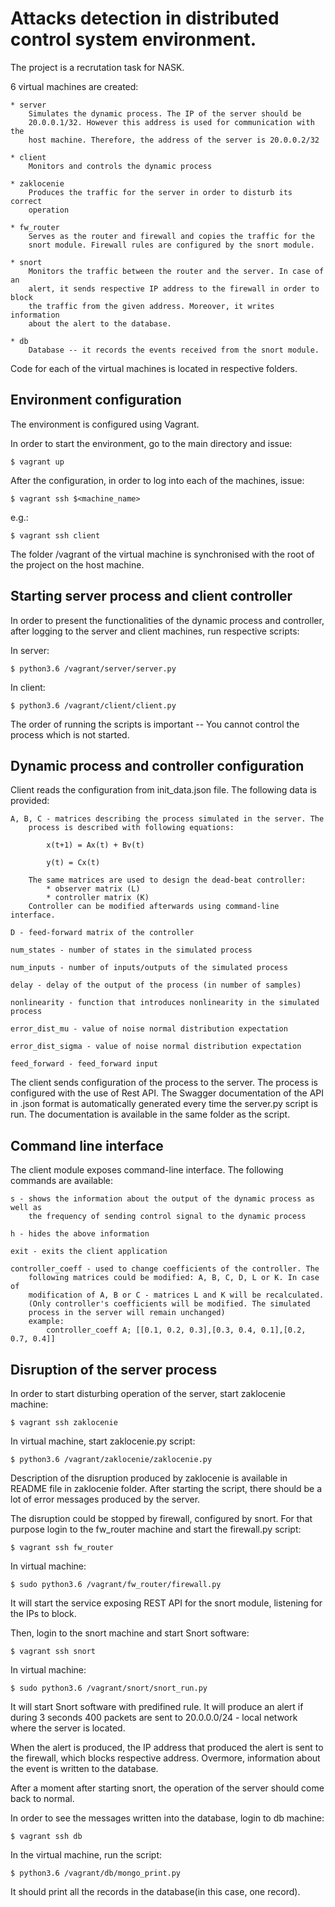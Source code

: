 # Attacks detection in distributed control system environment.

The project is a recrutation task for NASK.

6 virtual machines are created:

    * server 
        Simulates the dynamic process. The IP of the server should be
        20.0.0.1/32. However this address is used for communication with the
        host machine. Therefore, the address of the server is 20.0.0.2/32

    * client
        Monitors and controls the dynamic process

    * zaklocenie
        Produces the traffic for the server in order to disturb its correct
        operation

    * fw_router
        Serves as the router and firewall and copies the traffic for the
        snort module. Firewall rules are configured by the snort module.

    * snort
        Monitors the traffic between the router and the server. In case of an
        alert, it sends respective IP address to the firewall in order to block
        the traffic from the given address. Moreover, it writes information
        about the alert to the database.

    * db
        Database -- it records the events received from the snort module.

Code for each of the virtual machines is located in respective folders.

## Environment configuration

The environment is configured using Vagrant. 


In order to start the environment, go to the main directory and issue:

    $ vagrant up


After the configuration, in order to log into each of the machines, issue:

    $ vagrant ssh $<machine_name>

e.g.:

    $ vagrant ssh client


The folder /vagrant of the virtual machine is synchronised with the root of
the project on the host machine.
 

## Starting server process and client controller

In order to present the functionalities of the dynamic process and controller,
after logging to the server and client machines, run respective scripts:

In server:

    $ python3.6 /vagrant/server/server.py

In client:

    $ python3.6 /vagrant/client/client.py


The order of running the scripts is important -- You cannot control the process
which is not started.

## Dynamic process and controller configuration 

Client reads the configuration from init_data.json file. The following data
is provided:

    A, B, C - matrices describing the process simulated in the server. The
        process is described with following equations:
            
            x(t+1) = Ax(t) + Bv(t)

            y(t) = Cx(t)
        
        The same matrices are used to design the dead-beat controller:
            * observer matrix (L)
            * controller matrix (K)
        Controller can be modified afterwards using command-line interface.

    D - feed-forward matrix of the controller

    num_states - number of states in the simulated process

    num_inputs - number of inputs/outputs of the simulated process

    delay - delay of the output of the process (in number of samples)

    nonlinearity - function that introduces nonlinearity in the simulated process

    error_dist_mu - value of noise normal distribution expectation

    error_dist_sigma - value of noise normal distribution expectation

    feed_forward - feed_forward input
 

The client sends configuration of the process to the server. The
process is configured with the use of Rest API. The Swagger documentation
of the API in .json format is automatically generated every time the server.py
script is run. The documentation is available in the same folder as the script.

## Command line interface

The client module exposes command-line interface. The following commands are
available:

    s - shows the information about the output of the dynamic process as well as
        the frequency of sending control signal to the dynamic process

    h - hides the above information

    exit - exits the client application

    controller_coeff - used to change coefficients of the controller. The
        following matrices could be modified: A, B, C, D, L or K. In case of
        modification of A, B or C - matrices L and K will be recalculated.
        (Only controller's coefficients will be modified. The simulated
        process in the server will remain unchanged)
        example:  
            controller_coeff A; [[0.1, 0.2, 0.3],[0.3, 0.4, 0.1],[0.2, 0.7, 0.4]] 


## Disruption of the server process
 
In order to start disturbing operation of the server, start zaklocenie machine:

    $ vagrant ssh zaklocenie


In virtual machine, start zaklocenie.py script: 

    $ python3.6 /vagrant/zaklocenie/zaklocenie.py


Description of the disruption produced by zaklocenie is available in README
file in zaklocenie folder.
After starting the script, there should be a lot of error messages produced by
the server.


The disruption could be stopped by firewall, configured by snort.
For that purpose login to the fw_router machine and start the firewall.py
script:

    $ vagrant ssh fw_router 


In virtual machine:

    $ sudo python3.6 /vagrant/fw_router/firewall.py 


It will start the service exposing REST API for the snort module, listening for
the IPs to block.


Then, login to the snort machine and start Snort software:

    $ vagrant ssh snort 

In virtual machine:

    $ sudo python3.6 /vagrant/snort/snort_run.py 

It will start Snort software with predifined rule. It will produce an alert
if during 3 seconds 400 packets are sent to 20.0.0.0/24 - local network where
the server is located.

When the alert is produced, the IP address that produced the alert is sent to
the firewall, which blocks respective address. Overmore, information about
the event is written to the database.


After a moment after starting snort, the operation of the server should come
back to normal.


In order to see the messages written into the database, login to db machine: 

    $ vagrant ssh db


In the virtual machine, run the script:

    $ python3.6 /vagrant/db/mongo_print.py  
 

It should print all the records in the database(in this case, one record).








